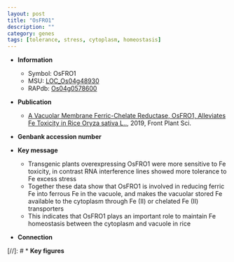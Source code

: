 ```yaml
---
layout: post
title: "OsFRO1"
description: ""
category: genes
tags: [tolerance, stress, cytoplasm, homeostasis]
---
```


* **Information**  
    + Symbol: OsFRO1  
    + MSU: [LOC_Os04g48930](http://rice.plantbiology.msu.edu/cgi-bin/ORF_infopage.cgi?orf=LOC_Os04g48930)  
    + RAPdb: [Os04g0578600](http://rapdb.dna.affrc.go.jp/viewer/gbrowse_details/irgsp1?name=Os04g0578600)  

* **Publication**  
    + [A Vacuolar Membrane Ferric-Chelate Reductase, OsFRO1, Alleviates Fe Toxicity in Rice Oryza sativa L..](http://www.ncbi.nlm.nih.gov/pubmed?term=A+Vacuolar+Membrane+Ferric-Chelate+Reductase,+OsFRO1,+Alleviates+Fe+Toxicity+in+Rice+Oryza+sativa+L..%5BTitle%5D), 2019, Front Plant Sci.

* **Genbank accession number**  

* **Key message**  
    + Transgenic plants overexpressing OsFRO1 were more sensitive to Fe toxicity, in contrast RNA interference lines showed more tolerance to Fe excess stress
    + Together these data show that OsFRO1 is involved in reducing ferric Fe into ferrous Fe in the vacuole, and makes the vacuolar stored Fe available to the cytoplasm through Fe (II) or chelated Fe (II) transporters
    + This indicates that OsFRO1 plays an important role to maintain Fe homeostasis between the cytoplasm and vacuole in rice

* **Connection**  

[//]: # * **Key figures**  


